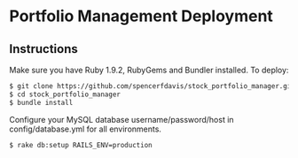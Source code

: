 # Portfolio Management Deployment #

## Instructions ##

Make sure you have Ruby 1.9.2, RubyGems and Bundler installed.  To deploy:

```bash
$ git clone https://github.com/spencerfdavis/stock_portfolio_manager.git
$ cd stock_portfolio_manager
$ bundle install
````
Configure your MySQL database username/password/host in config/database.yml for all environments.

```bash
$ rake db:setup RAILS_ENV=production
````